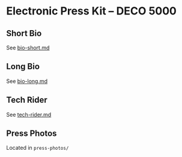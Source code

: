 # Electronic Press Kit – DECO 5000

## Short Bio
See [bio-short.md](bio-short.md)

## Long Bio
See [bio-long.md](bio-long.md)

## Tech Rider
See [tech-rider.md](tech-rider.md)

## Press Photos
Located in `press-photos/`
